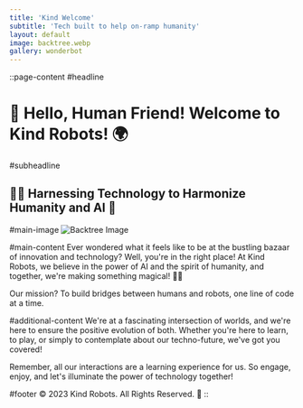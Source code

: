 ```yaml
---
title: 'Kind Welcome'
subtitle: 'Tech built to help on-ramp humanity'
layout: default
image: backtree.webp
gallery: wonderbot
---
```

::page-content
#headline
# 🤖 Hello, Human Friend! Welcome to Kind Robots! 🌍


#subheadline
## 👩‍🔬 Harnessing Technology to Harmonize Humanity and AI 🚀


#main-image
![Backtree Image](/images/backtree.webp)


#main-content
Ever wondered what it feels like to be at the bustling bazaar of innovation and technology? Well, you're in the right place! At Kind Robots, we believe in the power of AI and the spirit of humanity, and together, we're making something magical! 🎩✨

Our mission? To build bridges between humans and robots, one line of code at a time.


#additional-content
We're at a fascinating intersection of worlds, and we're here to ensure the positive evolution of both. Whether you're here to learn, to play, or simply to contemplate about our techno-future, we've got you covered!

Remember, all our interactions are a learning experience for us. So engage, enjoy, and let's illuminate the power of technology together!


#footer
© 2023 Kind Robots. All Rights Reserved. 🌟
::
